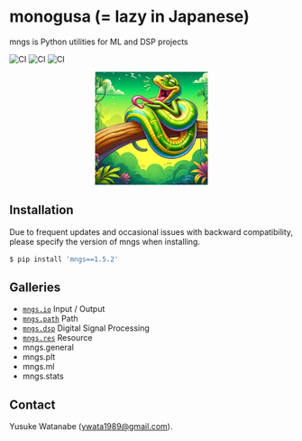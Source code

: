# monogusa (= lazy in Japanese)
mngs is Python utilities for ML and DSP projects

![CI](https://github.com/ywatanabe1989/mngs/actions/workflows/pypi_latest.yml/badge.svg)
![CI](https://github.com/ywatanabe1989/mngs/actions/workflows/latest_release.yml/badge.svg)
![CI](https://github.com/ywatanabe1989/mngs/actions/workflows/develop.yml/badge.svg)


<!-- ![Hard Working Sloth](./docs/hard_working_sloth.jpg) -->
<!-- ![Lazy Python](./docs/lazy_python.gif) -->
<div style="text-align: center;">
    <img src="./docs/lazy_python.gif" alt="Lazy Python" width="200px">
</div>


## Installation
Due to frequent updates and occasional issues with backward compatibility, please specify the version of mngs when installing.
``` bash
$ pip install 'mngs==1.5.2'
```

## Galleries
- [`mngs.io`](https://github.com/ywatanabe1989/mngs/tree/main/src/mngs/io#readme) Input / Output
- [`mngs.path`](https://github.com/ywatanabe1989/mngs/tree/main/src/mngs/path#readme) Path
- [`mngs.dsp`](https://github.com/ywatanabe1989/mngs/tree/main/src/mngs/dsp#readme) Digital Signal Processing
- [`mngs.res`](https://github.com/ywatanabe1989/mngs/tree/main/src/mngs/res#readme) Resource
- mngs.general
- mngs.plt
- mngs.ml
- mngs.stats

## Contact
Yusuke Watanabe (ywata1989@gmail.com).


